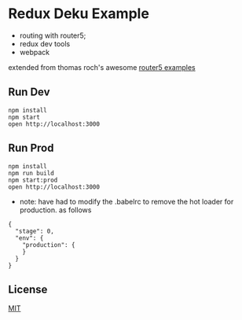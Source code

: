 Redux Deku Example
=====================

* routing with router5;
* redux dev tools
* webpack

extended from thomas roch's awesome [router5 examples](https://github.com/router5/examples)

## Run Dev

```
npm install
npm start
open http://localhost:3000
```

## Run Prod

```
npm install
npm run build
npm start:prod
open http://localhost:3000
```

* note: have had to modify the .babelrc to remove the hot loader for production. as follows

```
{
  "stage": 0,
  "env": {
    "production": {
    }
  }
}
```

## License

[MIT](http://isekivacenz.mit-license.org/)